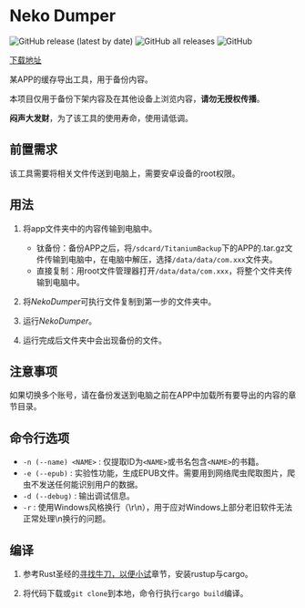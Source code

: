 # Neko Dumper
![GitHub release (latest by date)](https://img.shields.io/github/v/release/RujiaZhang/nekodumper)
![GitHub all releases](https://img.shields.io/github/downloads/RujiaZhang/nekodumper/total)
![GitHub](https://img.shields.io/github/license/RujiaZhang/nekodumper)

[下载地址](https://github.com/RujiaZhang/nekodumper/releases/latest/download/nekodumper.exe)

某APP的缓存导出工具，用于备份内容。

本项目仅用于备份下架内容及在其他设备上浏览内容，**请勿无授权传播**。

**闷声大发财**，为了该工具的使用寿命，使用请低调。

## 前置需求
该工具需要将相关文件传送到电脑上，需要安卓设备的root权限。

## 用法

1. 将app文件夹中的内容传输到电脑中。
    - 钛备份：备份APP之后，将`/sdcard/TitaniumBackup`下的APP的.tar.gz文件传输到电脑中，在电脑中解压，选择`/data/data/com.xxx`文件夹。
    - 直接复制：用root文件管理器打开`/data/data/com.xxx`，将整个文件夹传输到电脑中。
  
2. 将*NekoDumper*可执行文件复制到第一步的文件夹中。
   
3. 运行*NekoDumper*。
   
4. 运行完成后文件夹中会出现备份的文件。

## 注意事项
如果切换多个账号，请在备份发送到电脑之前在APP中加载所有要导出的内容的章节目录。

## 命令行选项
- `-n (--name) <NAME>` : 仅提取ID为`<NAME>`或书名包含`<NAME>`的书籍。
- `-e (--epub)` : 实验性功能，生成EPUB文件。需要用到网络爬虫爬取图片，爬虫不发送任何能识别用户的数据。
- `-d (--debug)` : 输出调试信息。
- `-r` : 使用Windows风格换行（\r\n），用于应对Windows上部分老旧软件无法正常处理\n换行的问题。

## 编译
1. 参考Rust圣经的[寻找牛刀，以便小试](https://course.rs/first-try/intro.html)章节，安装rustup与cargo。

2. 将代码下载或`git clone`到本地，命令行执行`cargo build`编译。
